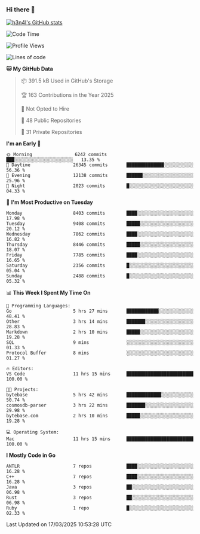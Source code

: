 ### Hi there 👋

[![h3n4l's GitHub stats](https://github-readme-stats.vercel.app/api?username=h3n4l&count_private=true&show_icons=true&theme=radical)](https://github.com/h3n4l/github-readme-stats)

<!--START_SECTION:waka-->
![Code Time](http://img.shields.io/badge/Code%20Time-2%2C102%20hrs%204%20mins-blue)

![Profile Views](http://img.shields.io/badge/Profile%20Views-0-blue)

![Lines of code](https://img.shields.io/badge/From%20Hello%20World%20I%27ve%20Written-17.5%20million%20lines%20of%20code-blue)

**🐱 My GitHub Data** 

> 📦 391.5 kB Used in GitHub's Storage 
 > 
> 🏆 163 Contributions in the Year 2025
 > 
> 🚫 Not Opted to Hire
 > 
> 📜 48 Public Repositories 
 > 
> 🔑 31 Private Repositories 
 > 
**I'm an Early 🐤** 

```text
🌞 Morning                6242 commits        ███░░░░░░░░░░░░░░░░░░░░░░   13.35 % 
🌆 Daytime                26345 commits       ██████████████░░░░░░░░░░░   56.36 % 
🌃 Evening                12138 commits       ██████░░░░░░░░░░░░░░░░░░░   25.96 % 
🌙 Night                  2023 commits        █░░░░░░░░░░░░░░░░░░░░░░░░   04.33 % 
```
📅 **I'm Most Productive on Tuesday** 

```text
Monday                   8403 commits        ████░░░░░░░░░░░░░░░░░░░░░   17.98 % 
Tuesday                  9408 commits        █████░░░░░░░░░░░░░░░░░░░░   20.12 % 
Wednesday                7862 commits        ████░░░░░░░░░░░░░░░░░░░░░   16.82 % 
Thursday                 8446 commits        █████░░░░░░░░░░░░░░░░░░░░   18.07 % 
Friday                   7785 commits        ████░░░░░░░░░░░░░░░░░░░░░   16.65 % 
Saturday                 2356 commits        █░░░░░░░░░░░░░░░░░░░░░░░░   05.04 % 
Sunday                   2488 commits        █░░░░░░░░░░░░░░░░░░░░░░░░   05.32 % 
```


📊 **This Week I Spent My Time On** 

```text
💬 Programming Languages: 
Go                       5 hrs 27 mins       ████████████░░░░░░░░░░░░░   48.41 % 
Other                    3 hrs 14 mins       ███████░░░░░░░░░░░░░░░░░░   28.83 % 
Markdown                 2 hrs 10 mins       █████░░░░░░░░░░░░░░░░░░░░   19.28 % 
SQL                      9 mins              ░░░░░░░░░░░░░░░░░░░░░░░░░   01.33 % 
Protocol Buffer          8 mins              ░░░░░░░░░░░░░░░░░░░░░░░░░   01.27 % 

🔥 Editors: 
VS Code                  11 hrs 15 mins      █████████████████████████   100.00 % 

🐱‍💻 Projects: 
bytebase                 5 hrs 42 mins       █████████████░░░░░░░░░░░░   50.74 % 
cosmosdb-parser          3 hrs 22 mins       ███████░░░░░░░░░░░░░░░░░░   29.98 % 
bytebase.com             2 hrs 10 mins       █████░░░░░░░░░░░░░░░░░░░░   19.28 % 

💻 Operating System: 
Mac                      11 hrs 15 mins      █████████████████████████   100.00 % 
```

**I Mostly Code in Go** 

```text
ANTLR                    7 repos             ████░░░░░░░░░░░░░░░░░░░░░   16.28 % 
C++                      7 repos             ████░░░░░░░░░░░░░░░░░░░░░   16.28 % 
Java                     3 repos             ██░░░░░░░░░░░░░░░░░░░░░░░   06.98 % 
Rust                     3 repos             ██░░░░░░░░░░░░░░░░░░░░░░░   06.98 % 
Ruby                     1 repo              █░░░░░░░░░░░░░░░░░░░░░░░░   02.33 % 
```




 Last Updated on 17/03/2025 10:53:28 UTC
<!--END_SECTION:waka-->

